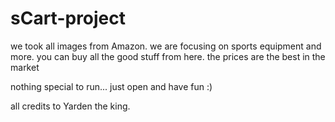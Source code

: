 # sCart-project

we took all images from Amazon.
we are focusing on sports equipment and more. you can buy all the good stuff from here.
the prices are the best in the market

nothing special to run... just open and have fun :)

all credits to Yarden the king.
